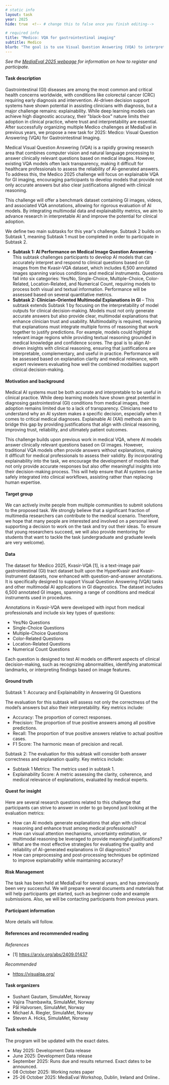 ```yaml
---
# static info
layout: task
year: 2025
hide: true  <!-- # change this to false once you finish editing-->

# required info
title: "Medico: VQA for gastrointestinal imaging"
subtitle: Medico
blurb: "The goal is to use Visual Question Answering (VQA) to interpret and answer questions based on gastrointestinal images, aiming to enhance decision support and improve AI-driven medical decision-making. We provide a gastrointestinal dataset containing images and videos with VQA labels and additional metadata."
---
```


<!-- # please respect the structure below-->
*See the [MediaEval 2025 webpage](https://multimediaeval.github.io/editions/2025/) for information on how to register and participate.*

#### Task description

Gastrointestinal (GI) diseases are among the most common and critical health concerns worldwide, with conditions like colorectal cancer (CRC) requiring early diagnosis and intervention. AI-driven decision support systems have shown potential in assisting clinicians with diagnosis, but a major challenge remains: explainability. While deep learning models can achieve high diagnostic accuracy, their "black-box" nature limits their adoption in clinical practice, where trust and interpretability are essential. After successfully organizing multiple Medico challenges at MediaEval in previous years, we propose a new task for 2025: Medico: Visual Question Answering (VQA) for Gastrointestinal Imaging. 

Medical Visual Question Answering (VQA) is a rapidly growing research area that combines computer vision and natural language processing to answer clinically relevant questions based on medical images. However, existing VQA models often lack transparency, making it difficult for healthcare professionals to assess the reliability of AI-generated answers. To address this, the Medico 2025 challenge will focus on explainable VQA for GI imaging, encouraging participants to develop models that provide not only accurate answers but also clear justifications aligned with clinical reasoning.

This challenge will offer a benchmark dataset containing GI images, videos, and associated VQA annotations, allowing for rigorous evaluation of AI models. By integrating multimodal data and explainability metrics, we aim to advance research in interpretable AI and improve the potential for clinical adoption.

We define two main subtasks for this year's challenge. Subtask 2 builds on Subtask 1, meaning Subtask 1 must be completed in order to participate in Subtask 2.
* **Subtask 1: AI Performance on Medical Image Question Answering** - This subtask challenges participants to develop AI models that can accurately interpret and respond to clinical questions based on GI images from the Kvasir-VQA dataset, which includes 6,500 annotated images spanning various conditions and medical instruments. Questions fall into six categories: Yes/No, Single-Choice, Multiple-Choice, Color-Related, Location-Related, and Numerical Count, requiring models to process both visual and textual information. Performance will be assessed based on several quantitative metrics.
* **Subtask 2: Clinician-Oriented Multimodal Explanations in GI** – This subtask extends Subtask 1 by focusing on the interpretability of model outputs for clinical decision-making. Models must not only generate accurate answers but also provide clear, multimodal explanations that enhance clinician trust and usability. Multimodality is required, meaning that explanations must integrate multiple forms of reasoning that work together to justify predictions. For example, models could highlight relevant image regions while providing textual reasoning grounded in medical knowledge and confidence scores. The goal is to align AI-driven insights with clinical reasoning, ensuring that justifications are interpretable, complementary, and useful in practice. Performance will be assessed based on explanation clarity and medical relevance, with expert reviewers evaluating how well the combined modalities support clinical decision-making.

#### Motivation and background

Medical AI systems must be both accurate and interpretable to be useful in clinical practice. While deep learning models have shown great potential in diagnosing gastrointestinal (GI) conditions from medical images, their adoption remains limited due to a lack of transparency. Clinicians need to understand why an AI system makes a specific decision, especially when it comes to critical medical diagnoses. Explainable AI (XAI) methods aim to bridge this gap by providing justifications that align with clinical reasoning, improving trust, reliability, and ultimately patient outcomes.

This challenge builds upon previous work in medical VQA, where AI models answer clinically relevant questions based on GI images. However, traditional VQA models often provide answers without explanations, making it difficult for medical professionals to assess their validity. By incorporating explainability into the task, we encourage the development of models that not only provide accurate responses but also offer meaningful insights into their decision-making process. This will help ensure that AI systems can be safely integrated into clinical workflows, assisting rather than replacing human expertise.

#### Target group

We can actively invite people from multiple communities to submit solutions to the proposed task. We strongly believe that a significant fraction of multimedia researchers can contribute to the medical scenario. Therefore, we hope that many people are interested and involved on a personal level supporting a decision to work on the task and try out their ideas. To ensure that young researchers succeed, we will also provide mentoring for students that want to tackle the task (undergraduate and graduate levels are very welcome).

#### Data

The dataset for Medico 2025, Kvasir-VQA [1], is a text-image pair gastrointestinal (GI) tract dataset built upon the HyperKvasir and Kvasir-Instrument datasets, now enhanced with question-and-answer annotations. It is specifically designed to support Visual Question Answering (VQA) tasks and other multimodal AI applications in GI diagnostics. The dataset includes 6,500 annotated GI images, spanning a range of conditions and medical instruments used in procedures.

Annotations in Kvasir-VQA were developed with input from medical professionals and include six key types of questions:
* Yes/No Questions
* Single-Choice Questions
* Multiple-Choice Questions
* Color-Related Questions
* Location-Related Questions
* Numerical Count Questions
  
Each question is designed to test AI models on different aspects of clinical decision-making, such as recognizing abnormalities, identifying anatomical landmarks, or interpreting findings based on image features.

#### Ground truth

Subtask 1: Accuracy and Explainability in Answering GI Questions

The evaluation for this subtask will assess not only the correctness of the model’s answers but also their interpretability. Key metrics include:
* Accuracy: The proportion of correct responses.
* Precision: The proportion of true positive answers among all positive predictions.
* Recall: The proportion of true positive answers relative to actual positive cases.
* F1 Score: The harmonic mean of precision and recall.

Subtask 2: The evaluation for this subtask will consider both answer correctness and explanation quality. Key metrics include:
* Subtask 1 Metrics: The metrics used in subtask 1.
* Explainability Score: A metric assessing the clarity, coherence, and medical relevance of explanations, evaluated by medical experts.

#### Quest for insight

Here are several research questions related to this challenge that participants can strive to answer in order to go beyond just looking at the evaluation metrics: 
* How can AI models generate explanations that align with clinical reasoning and enhance trust among medical professionals?
* How can visual attention mechanisms, uncertainty estimation, or multimodal reasoning be leveraged to provide meaningful justifications?
* What are the most effective strategies for evaluating the quality and reliability of AI-generated explanations in GI diagnostics?
* How can preprocessing and post-processing techniques be optimized to improve explainability while maintaining accuracy?

#### Risk Management

The task has been held at MediaEval for several years, and has previously been very successful. We will prepare several documents and materials that will help participants get started, such as beginner code and example submissions. Also, we will be contacting participants from previous years.

#### Participant information
More details will follow.

#### References and recommended reading

*References*
* \[1\] https://arxiv.org/abs/2409.01437

*Recommended*
* https://visualqa.org/

#### Task organizers
* Sushant Gautam, SimulaMet, Norway
* Vajira Thambawita, SimulaMet, Norway
* Pål Halvorsen, SimulaMet, Norway
* Michael A. Riegler, SimulaMet, Norway
* Steven A. Hicks, SimulaMet, Norway

#### Task schedule
The program will be updated with the exact dates.

* May 2025: Development Data release
* June 2025: Development Data release
* September 2025: Runs due and results returned. Exact dates to be announced.
* 08 October 2025: Working notes paper
* 25-26 October 2025: MediaEval Workshop, Dublin, Ireland and Online..
